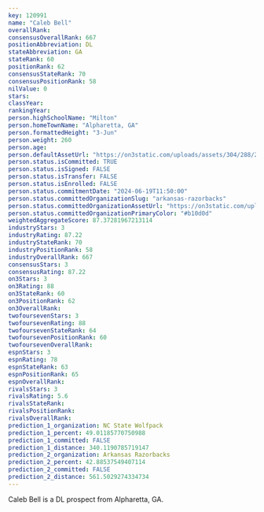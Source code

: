 ```yaml
---
key: 120991
name: "Caleb Bell"
overallRank: 
consensusOverallRank: 667
positionAbbreviation: DL
stateAbbreviation: GA
stateRank: 60
positionRank: 62
consensusStateRank: 70
consensusPositionRank: 58
nilValue: 0
stars: 
classYear: 
rankingYear: 
person.highSchoolName: "Milton"
person.homeTownName: "Alpharetta, GA"
person.formattedHeight: "3-Jun"
person.weight: 260
person.age: 
person.defaultAssetUrl: "https://on3static.com/uploads/assets/304/288/288304.jpg"
person.status.isCommitted: TRUE
person.status.isSigned: FALSE
person.status.isTransfer: FALSE
person.status.isEnrolled: FALSE
person.status.commitmentDate: "2024-06-19T11:50:00"
person.status.committedOrganizationSlug: "arkansas-razorbacks"
person.status.committedOrganizationAssetUrl: "https://on3static.com/uploads/assets/748/149/149748.svg"
person.status.committedOrganizationPrimaryColor: "#b10d0d"
weightedAggregateScore: 87.37281967213114
industryStars: 3
industryRating: 87.22
industryStateRank: 70
industryPositionRank: 58
industryOverallRank: 667
consensusStars: 3
consensusRating: 87.22
on3Stars: 3
on3Rating: 88
on3StateRank: 60
on3PositionRank: 62
on3OverallRank: 
twofoursevenStars: 3
twofoursevenRating: 88
twofoursevenStateRank: 64
twofoursevenPositionRank: 60
twofoursevenOverallRank: 
espnStars: 3
espnRating: 78
espnStateRank: 63
espnPositionRank: 65
espnOverallRank: 
rivalsStars: 3
rivalsRating: 5.6
rivalsStateRank: 
rivalsPositionRank: 
rivalsOverallRank: 
prediction_1_organization: NC State Wolfpack
prediction_1_percent: 49.01185770750988
prediction_1_committed: FALSE
prediction_1_distance: 340.1190785719147
prediction_2_organization: Arkansas Razorbacks
prediction_2_percent: 42.88537549407114
prediction_2_committed: FALSE
prediction_2_distance: 561.5029274334734
---
```

Caleb Bell is a DL prospect from Alpharetta, GA.
